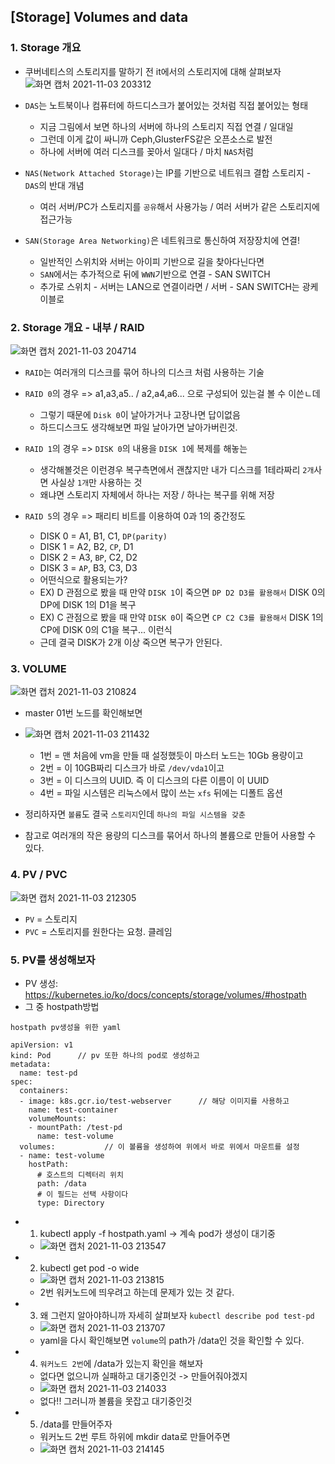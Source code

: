 ## [Storage] Volumes and data

### 1. Storage 개요
- 쿠버네티스의 스토리지를 말하기 전 it에서의 스토리지에 대해 살펴보자
![화면 캡처 2021-11-03 203312](https://user-images.githubusercontent.com/62214428/140053043-4de0223c-0c0c-4b3b-befe-9813e904fdbb.png)

- `DAS`는 노트북이나 컴퓨터에 하드디스크가 붙어있는 것처럼 직접 붙어있는 형태
   - 지금 그림에서 보면 하나의 서버에 하나의 스토리지 직접 연결 / 일대일
   - 그런데 이게 값이 싸니까 Ceph,GlusterFS같은 오픈소스로 발전
   - 하나에 서버에 여러 디스크를 꽂아서 일대다 / 마치 `NAS`처럼

- `NAS(Network Attached Storage)`는 IP를 기반으로 네트워크 결합 스토리지 - `DAS`의 반대 개념
   - 여러 서버/PC가 스토리지를 `공유`해서 사용가능 / 여러 서버가 같은 스토리지에 접근가능
   
- `SAN(Storage Area Networking)`은 네트워크로 통신하여 저장장치에 연결!
   - 일반적인 스위치와 서버는 아이피 기반으로 길을 찾아다닌다면 
   - `SAN`에서는 추가적으로 뒤에 `WWN`기반으로 연결 - SAN SWITCH
   - 추가로 스위치 - 서버는 LAN으로 연결이라면 / 서버 - SAN SWITCH는 광케이블로

### 2. Storage 개요 - 내부 / RAID
![화면 캡처 2021-11-03 204714](https://user-images.githubusercontent.com/62214428/140054647-c5e28abb-eb3e-4cb8-a3cc-c442ef9925b0.png)
- `RAID`는 여러개의 디스크를 묶어 하나의 디스크 처럼 사용하는 기술
- `RAID 0`의 경우 => a1,a3,a5.. / a2,a4,a6... 으로 구성되어 있는걸 볼 수 이쓴ㄴ데
   - 그렇기 때문에 `Disk 0`이 날아가거나 고장나면 답이없음
   - 하드디스크도 생각해보면 파일 날아가면 날아가버린것.

- `RAID 1`의 경우 => `DISK 0`의 내용을 `DISK 1`에 복제를 해놓는
   - 생각해볼것은 이런경우 복구측면에서 괜찮지만 내가 디스크를 1테라짜리 `2개`사면 사실상 `1개`만 사용하는 것
   - 왜냐면 스토리지 자체에서 하나는 저장 / 하나는 복구를 위해 저장
- `RAID 5`의 경우 => 패리티 비트를 이용하여 0과 1의 중간정도
   - DISK 0 = A1, B1, C1, `DP(parity)`
   - DISK 1 = A2, B2, `CP`, D1
   - DISK 2 = A3, `BP`, C2, D2
   - DISK 3 = `AP`, B3, C3, D3
   - 어떤식으로 활용되는가?
   - EX) D 관점으로 봤을 때 만약 `DISK 1`이 죽으면 `DP D2 D3를 활용해서` DISK 0의 DP에 DISK 1의 D1을 복구
   - EX) C 관점으로 봤을 때 만약 `DISK 0`이 죽으면 `CP C2 C3를 활용해서` DISK 1의 CP에 DISK 0의 C1을 복구... 이런식
   - 근데 결국 DISK가 2개 이상 죽으면 복구가 안된다.

### 3. VOLUME
![화면 캡처 2021-11-03 210824](https://user-images.githubusercontent.com/62214428/140057312-92dcf95a-1420-4425-9182-eecc2436064f.png)

- master 01번 노드를 확인해보면
- ![화면 캡처 2021-11-03 211432](https://user-images.githubusercontent.com/62214428/140058158-954b0cb1-e239-4c98-9717-700ebd41ef5b.png)
   - 1번 = 맨 처음에 vm을 만들 때 설정했듯이 마스터 노드는 10Gb 용량이고 
   - 2번 = 이 10GB짜리 디스크가 바로 `/dev/vda1`이고
   - 3번 = 이 디스크의 UUID. 즉 이 디스크의 다른 이름이 이 UUID
   - 4번 = 파일 시스템은 리눅스에서 많이 쓰는 `xfs` 뒤에는 디폴트 옵션

- 정리하자면 `볼륨`도 결국 `스토리지`인데 `하나의 파일 시스템을 갖춘` 
- 참고로 여러개의 작은 용량의 디스크를 묶어서 하나의 볼륨으로 만들어 사용할 수 있다.

### 4. PV / PVC
![화면 캡처 2021-11-03 212305](https://user-images.githubusercontent.com/62214428/140059253-334b7a7f-f813-496f-b236-de245975b7e0.png)
- `PV` = 스토리지
- `PVC` = 스토리지를 원한다는 요청. 클레임

### 5. PV를 생성해보자
- PV 생성: https://kubernetes.io/ko/docs/concepts/storage/volumes/#hostpath
- 그 중 hostpath방법
```
hostpath pv생성을 위한 yaml

apiVersion: v1
kind: Pod      // pv 또한 하나의 pod로 생성하고
metadata:
  name: test-pd
spec:
  containers:
  - image: k8s.gcr.io/test-webserver      // 해당 이미지를 사용하고
    name: test-container
    volumeMounts:
    - mountPath: /test-pd
      name: test-volume
  volumes:           // 이 볼륨을 생성하여 위에서 바로 위에서 마운트를 설정
  - name: test-volume
    hostPath:
      # 호스트의 디렉터리 위치
      path: /data
      # 이 필드는 선택 사항이다
      type: Directory
```
- 1. kubectl apply -f hostpath.yaml -> 계속 pod가 생성이 대기중
  - ![화면 캡처 2021-11-03 213547](https://user-images.githubusercontent.com/62214428/140061033-68f1235f-307a-4c88-beec-cf55cb522d00.png)
- 2. kubectl get pod -o wide
  - ![화면 캡처 2021-11-03 213815](https://user-images.githubusercontent.com/62214428/140061399-d12ea746-a38c-4f7e-b729-9a18baaca025.png)
  - 2번 워커노드에 띄우려고 하는데 문제가 있는 것 같다.
- 3. 왜 그런지 알아야하니까 자세히 살펴보자 `kubectl describe pod test-pd`
  - ![화면 캡처 2021-11-03 213707](https://user-images.githubusercontent.com/62214428/140061258-ee59d62e-f45e-4aea-955e-2fabb1106c2e.png)
  - yaml을 다시 확인해보면 `volume`의 path가 /data인 것을 확인할 수 있다.

- 4. `워커노드 2번`에 /data가 있는지 확인을 해보자
  - 없다면 없으니까 실패하고 대기중인것 -> 만들어줘야겠지
  - ![화면 캡처 2021-11-03 214033](https://user-images.githubusercontent.com/62214428/140061688-3dd71fa0-e0f3-48bf-bdc9-34ca513154c2.png)
  - 없다!! 그러니까 볼륨을 못잡고 대기중인것

- 5. /data를 만들어주자
  - 워커노드 2번 루트 하위에 mkdir data로 만들어주면
  - ![화면 캡처 2021-11-03 214145](https://user-images.githubusercontent.com/62214428/140061859-577f2e32-f4c5-43d5-bac4-9faf7f0a4296.png)


